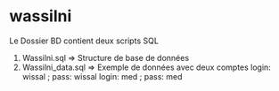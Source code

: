 # wassilni

Le Dossier BD contient deux scripts SQL 
  1. Wassilni.sql => Structure de base de données 
  2. Wassilni_data.sql => Exemple de données avec deux comptes 
    login: wissal ; pass: wissal
    login: med ; pass: med
    
